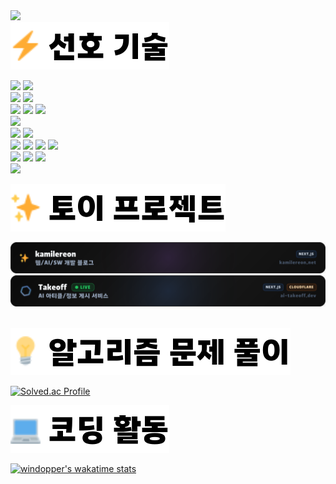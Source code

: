 

<img width="300" src="https://img1.daumcdn.net/thumb/R1280x0/?scode=mtistory2&fname=https%3A%2F%2Fblog.kakaocdn.net%2Fdn%2FbQkf1K%2FbtqDPXS1Qyj%2Fompc4qYBOkAS5U1JhNR8b1%2Fimg.gif"/>

<br />

<picture>
  <source media="(prefers-color-scheme: dark)" srcset="./resources/darkFavoriteTech.svg">
  <img src="./resources/favoriteTech.svg" />
</picture>

<img src="https://img.shields.io/badge/typescript-3178C6?style=for-the-badge&logo=typescript&logoColor=white"> <img src="https://img.shields.io/badge/python-3776AB?style=for-the-badge&logo=python&logoColor=white">
<br/>
<img src="https://img.shields.io/badge/react-61DAFB?style=for-the-badge&logo=react&logoColor=black">
<img src="https://img.shields.io/badge/Next.js-000000?style=for-the-badge&logo=next.js&logoColor=white">
<br />
<img src="https://img.shields.io/badge/redux-764ABC?style=for-the-badge&logo=redux&logoColor=white">
<img src="https://img.shields.io/badge/three.js-000000?style=for-the-badge&logo=threedotjs&logoColor=white">
<img src="https://img.shields.io/badge/swr-000000?style=for-the-badge&logo=swr&logoColor=white">
<br />
<img src="https://img.shields.io/badge/fastapi-009688?style=for-the-badge&logo=fastapi&logoColor=white">
<br />
<img src="https://img.shields.io/badge/tailwindcss-06B6D4?style=for-the-badge&logo=tailwindcss&logoColor=white">
<img src="https://img.shields.io/badge/d3.js-F9A03C?style=for-the-badge&logo=d3&logoColor=white">
<br />
<img src="https://img.shields.io/badge/github%20actions-2088FF?style=for-the-badge&logo=githubactions&logoColor=white">
<img src="https://img.shields.io/badge/cloudflare-F38020?style=for-the-badge&logo=cloudflare&logoColor=white">
<img src="https://img.shields.io/badge/google%20cloud-4285F4?style=for-the-badge&logo=googlecloud&logoColor=white">
<img src="https://img.shields.io/badge/vercel-000000?style=for-the-badge&logo=vercel&logoColor=white">
<br />
<img src="https://img.shields.io/badge/drizzle-C5F74F?style=for-the-badge&logo=drizzle&logoColor=black">
<img src="https://img.shields.io/badge/docker-2496ED?style=for-the-badge&logo=docker&logoColor=white">
<img src="https://img.shields.io/badge/git-F05032?style=for-the-badge&logo=git&logoColor=white">
<br />
<img src="https://img.shields.io/badge/langchain-1C3C3C?style=for-the-badge&logo=langchain&logoColor=white">
<br />

<picture>
  <source media="(prefers-color-scheme: dark)" srcset="./resources/darkToyProject.svg">
  <img src="./resources/toyProject.svg" />
</picture>


<div style="display: flex; flex-direction: column; gap: 5px; position: relative;">

[![kamilereon.net으로 이동](./resources/kamilereon.svg)](https://kamilereon.net/)
[![ai-takeoff.dev로 이동](./resources/takeoff.svg)](https://ai-takeoff.dev/)

</div>

<br />

<picture>
  <source media="(prefers-color-scheme: dark)" srcset="./resources/darkAlgorithmProblemSolving.svg">
  <img src="./resources/algorithmProblemSolving.svg" />
</picture>

[![Solved.ac Profile](http://mazassumnida.wtf/api/v2/generate_badge?boj=lilack)](https://solved.ac/lilack)

<picture>
  <source media="(prefers-color-scheme: dark)" srcset="./resources/darkCodingActivity.svg">
  <img src="./resources/codingActivity.svg" />
</picture>

[![windopper's wakatime stats](https://github-readme-stats.vercel.app/api/wakatime?username=018d8d2d-9767-40a2-bdc2-70d07495d8a8&layout=compact)](https://wakatime.com/@windopper)

